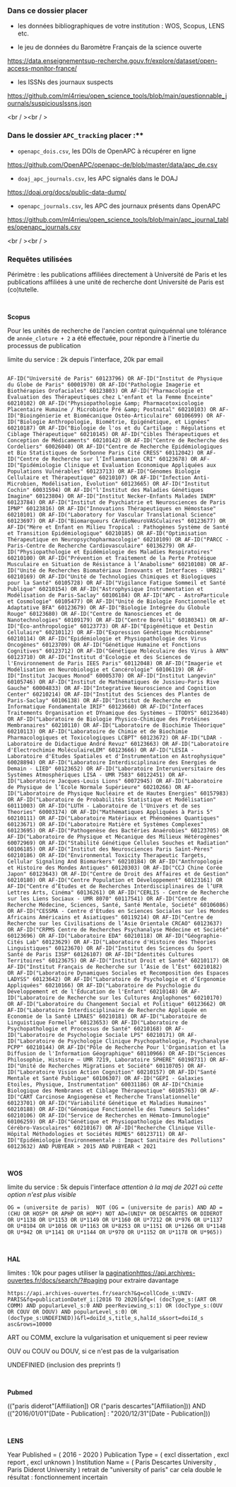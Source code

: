 ### Dans ce dossier placer

* les données bibliographiques de votre institution : WOS, Scopus, LENS etc.

* le jeu de données du Baromètre Français de la science ouverte 

https://data.enseignementsup-recherche.gouv.fr/explore/dataset/open-access-monitor-france/

* les ISSNs des journaux suspects

https://github.com/ml4rrieu/open_science_tools/blob/main/questionnable_journals/suspiciousIssns.json


<br / ><br / >
### Dans le dossier `APC_tracking` placer :**


* `openapc_dois.csv`, les DOIs de OpenAPC à récupérer en ligne

https://github.com/OpenAPC/openapc-de/blob/master/data/apc_de.csv


* `doaj_apc_journals.csv`, les APC signalés dans le DOAJ

https://doaj.org/docs/public-data-dump/


* `openapc_journals.csv`, les APC des journaux présents dans OpenAPC

https://github.com/ml4rrieu/open_science_tools/blob/main/apc_journal_tables/openapc_journals.csv



<br / ><br / >
### Requêtes utilisées

Périmètre : les publications affiliées directement à Université de Paris et les publications affiliées à une unité de recherche dont Université de Paris est (co)tutelle. 


<br />

**Scopus**

Pour les unités de recherche de l'ancien contrat quinquénnal une tolérance de `année_cloture + 2` a été effectuée, pour répondre à l'inertie du processus de publication

limite du service : 2k depuis l'interface, 20k par email

```

AF-ID("Université de Paris" 60123796) OR AF-ID("Institut de Physique du Globe de Paris" 60001970) OR AF-ID("Pathologie Imagerie et Biothérapies Orofaciales" 60123803) OR AF-ID("Pharmacologie et Évaluation des Thérapeutiques chez L'enfant et la Femme Enceinte" 60210102) OR AF-ID("Physiopathologie &amp; Pharmacotoxicologie Placentaire Humaine / Microbiote Pré &amp; Postnatal" 60210103) OR AF-ID("Bioingénierie et Biomécanique Ostéo-Articulaire" 60106699) OR AF-ID("Biologie Anthropologie, Biométrie, Epigénétique, et Lignées" 60210187) OR AF-ID("Biologie de l'os et du Cartilage : Régulations et Ciblage Thérapeutique" 60210145) OR AF-ID("Cibles Thérapeutiques et Conception de Médicaments" 60210142) OR AF-ID("Centre de Recherche des Cordeliers" 60026040) OR AF-ID("Centre de Recherche Epidémiologiques et Bio Statistiques de Sorbonne Paris Cité CRESS" 60112042) OR AF-ID("Centre de Recherche sur l’Inflammation CRI" 60123678) OR AF-ID("Epidémiologie Clinique et Evaluation Economique Appliquées aux Populations Vulnérables" 60123713) OR AF-ID("Génomes Biologie Cellulaire et Thérapeutique" 60210107) OR AF-ID("Infection Anti-Microbien, Modélisation, Évolution" 60123665) OR AF-ID("Institut Cochin" 60031594) OR AF-ID("l'Institut des Maladies Génétiques Imagine" 60123804) OR AF-ID("Institut Necker-Enfants Malades INEM" 60123784) OR AF-ID("Institut de Psychiatrie et Neurosciences de Paris IPNP" 60123816) OR AF-ID("Innovations Thérapeutiques en Hémostase" 60210101) OR AF-ID("Laboratory for Vascular Translational Science" 60123697) OR AF-ID("Biomarqueurs CArdioNeuroVASCulaires" 60123677) OR AF-ID("Mère et Enfant en Milieu Tropical : Pathogènes Système de Santé et Transition Epidémiologique" 60210185) OR AF-ID("Optimisation Thérapeutique en Neuropsychopharmacologie" 60210109) OR AF-ID("PARCC - Paris-Centre de Recherche Cardiovasculaire" 60136279) OR AF-ID("Physiopathologie et Epidémiologie des Maladies Respiratoires" 60210100) OR AF-ID("Prévention et Traitement de la Perte Protéique Musculaire en Situation de Résistance à l’Anabolisme" 60210108) OR AF-ID("Unité de Recherches Biomatériaux Innovants et Interfaces - URB2i" 60210169) OR AF-ID("Unité de Technologies Chimiques et Biologiques pour la Santé" 60105728) OR AF-ID("Vigilance Fatigue Sommeil et Santé Publique" 60210154) OR AF-ID("Astrophysique Instrumentation et Modélisation de Paris-Saclay" 60106184) OR AF-ID("APC - AstroParticule et Cosmologie" 60105477) OR AF-ID("Unité de Biologie Fonctionnelle et Adaptative BFA" 60123679) OR AF-ID("Biologie Intégrée du Globule Rouge" 60123680) OR AF-ID("Centre de Nanosciences et de Nanotechnologies" 60109179) OR AF-ID("Centre Borelli" 60180341) OR AF-ID("Éco-anthropologie" 60123773) OR AF-ID("Epigénétique et Destin Cellulaire" 60210112) OR AF-ID("Expression Génétique Microbienne" 60210114) OR AF-ID("Epidémiologie et Physiopathologie des Virus Oncogènes" 60123709) OR AF-ID("Génétique Humaine et Fonctions Cognitives" 60123712) OR AF-ID("Génétique Moléculaire des Virus à ARN" 60123710) OR AF-ID("Institut d'Ecologie et des Sciences de l'Environnement de Paris IEES Paris" 60112048) OR AF-ID("Imagerie et Modélisation en Neurobiologie et Cancérologie" 60106119) OR AF-ID("Institut Jacques Monod" 60005370) OR AF-ID("Institut Langevin" 60105746) OR AF-ID("Institut de Mathématiques de Jussieu-Paris Rive Gauche" 60004833) OR AF-ID("Integrative Neuroscience and Cognition Center" 60210214) OR AF-ID("Institut des Sciences des Plantes de Paris-Saclay" 60106138) OR AF-ID("Institut de Recherche en Informatique Fondamentale IRIF" 60123660) OR AF-ID("Interfaces Traitements Organisation et DYnamique des Systèmes – ITODYS" 60123640) OR AF-ID("Laboratoire de Biologie Physico-Chimique des Protéines Membranaires" 60210110) OR AF-ID("Laboratoire de Biochimie Théorique" 60210113) OR AF-ID("Laboratoire de Chimie et de Biochimie Pharmacologiques et Toxicologiques LCBPT" 60123672) OR AF-ID("LDAR - Laboratoire de Didactique André Revuz" 60123663) OR AF-ID("Laboratoire d'Electrochimie MoléculaireLEM" 60123666) OR AF-ID("LESIA - Laboratoire d'Etudes Spatiales et d'Instrumentation en Astrophysique" 60028894) OR AF-ID("Laboratoire Interdisciplinaire des Energies de Demain - LIED" 60123652) OR AF-ID("Laboratoire Interuniversitaire des Systèmes Atmosphériques LISA - UMR 7583" 60122451) OR AF-ID("Laboratoire Jacques-Louis Lions" 60072945) OR AF-ID("Laboratoire de Physique de l’Ecole Normale Supérieure" 60210266) OR AF-ID("Laboratoire de Physique Nucléaire et de Hautes Energies" 60157983) OR AF-ID("Laboratoire de Probabilités Statistique et Modélisation" 60111003) OR AF-ID("LUTH - Laboratoire de l'Univers et de ses Theories" 60003174) OR AF-ID("Mathématiques Appliquées à Paris 5" 60210111) OR AF-ID("Laboratoire Matériaux et Phénomènes Quantiques" 60123671) OR AF-ID("Laboratoire Matière et Systèmes Complexes" 60123695) OR AF-ID("Pathogenèse des Bactéries Anaérobies" 60123705) OR AF-ID("Laboratoire de Physique et Mécanique des Milieux Hétérogènes" 60072969) OR AF-ID("Stabilité Génétique Cellules Souches et Radiation" 60106185) OR AF-ID("Institut des Neurosciences Paris Saint-Pères" 60210186) OR AF-ID("Environmental Toxicity Therapeutic Targets, Cellular Signaling And Biomarkers" 60210184) OR AF-ID("Anthropologie et Histoire des Mondes Antiques" 60120303) OR AF-ID("CCJ Chine Corée Japon" 60123643) OR AF-ID("Centre de Droit des Affaires et de Gestion" 60210180) OR AF-ID("Centre Population et Développement" 60123161) OR AF-ID("Centre d’Études et de Recherches Interdisciplinaires de l’UFR Lettres Arts, Cinéma" 60136261) OR AF-ID("CERLIS - Centre de Recherche sur les Liens Sociaux - UMR 8070" 60117541) OR AF-ID("Centre de Recherche Médecine, Sciences, Santé, Santé Mentale, Société" 60106086) OR AF-ID("CESSMA - Centre d'Etudes en Sciences Sociales sur les Mondes Africains Américains et Asiatiques" 60119214) OR AF-ID("Centre de Recherche sur les Civilisations de l’Asie Orientale CRCAO" 60123637) OR AF-ID("CRPMS Centre de Recherches Psychanalyse Médecine et Société" 60123696) OR AF-ID("Laboratoire EDA" 60210118) OR AF-ID("Géographie-Cités Lab" 60123629) OR AF-ID("Laboratoire d'Histoire des Théories Linguistiques" 60123670) OR AF-ID("Institut des Sciences du Sport Santé de Paris I3SP" 60126107) OR AF-ID("Identités Cultures Territoires" 60123675) OR AF-ID("Institut Droit et Santé" 60210117) OR AF-ID("Institut Français de Recherche sur l’Asie de l’Est" 60210182) OR AF-ID("Laboratoire Dynamiques Sociales et Recomposition des Espaces LADYSS" 60123642) OR AF-ID("Laboratoire de Psychologie et d’Ergonomie Appliquées" 60210166) OR AF-ID("Laboratoire de Psychologie du Développement et de l'Éducation de l'Enfant" 60210148) OR AF-ID("Laboratoire de Recherche sur les Cultures Anglophones" 60210170) OR AF-ID("Laboratoire du Changement Social et Politique" 60123662) OR AF-ID("Laboratoire Interdisciplinaire de Recherche Appliquée en Economie de la Santé LIRAES" 60210181) OR AF-ID("Laboratoire de Linguistique Formelle" 60123653) OR AF-ID("Laboratoire de Psychopathologie et Processus de Santé" 60210168) OR AF-ID("Laboratoire de Psychologie Sociale LPS" 60210171) OR AF-ID("Laboratoire de Psychologie Clinique Psychopathologie, Psychanalyse PCPP" 60210144) OR AF-ID("Pôle de Recherche Pour l'Organisation et la Diffusion de l'Information Géographique" 60110966) OR AF-ID("Sciences Philosophie, Histoire – UMR 7219, Laboratoire SPHERE" 60198731) OR AF-ID("Unité de Recherches Migrations et Société" 60110705) OR AF-ID("Laboratoire Vision Action Cognition" 60210157) OR AF-ID("Santé Mentale et Santé Publique" 60106307) OR AF-ID("GEPI - Galaxies Etoiles, Physique, Instrumentation" 60031186) OR AF-ID("Chimie Biologique des Membranes et Ciblage Thérapeutique" 60105763) OR AF-ID("CART Carcinose Angiogenèse et Recherche Translationnelle" 60123701) OR AF-ID("Variabilité Génétique et Maladies Humaines" 60210188) OR AF-ID("Génomique Fonctionnelle des Tumeurs Solides" 60210106) OR AF-ID("Service de Recherches en Hémato-Immunologie" 60106259) OR AF-ID("Génétique et Physiopathologie des Maladies Cérébro-Vasculaires" 60210167) OR AF-ID("Recherche Clinique Ville-Hôpital Méthodologies et Sociétés REMES" 60123711) OR AF-ID("Epidémiologie Environnementale : Impact Sanitaire des Pollutions" 60123632) AND PUBYEAR > 2015 AND PUBYEAR < 2021 
```

<br />

**WOS**

limite du service : 5k depuis l'interface _attention à la maj de 2021 où cette option n'est plus visible_


```
OG = (universite de paris)  NOT (OG = (universite de paris) AND AD = (CHU OR HOSP* OR APHP OR HOP*) NOT AD=(UNIV* OR DESCARTES OR DIDEROT OR U*1138 OR U*1153 OR U*1149 OR U*1160 OR U*7212 OR U*976 OR U*1137 OR U*8104 OR U*1016 OR U*1163 OR U*8253 OR U*1151 OR U*1266 OR U*1148 OR U*942 OR U*1141 OR U*1144 OR U*970 OR U*1152 OR U*1178 OR U*965))
```


<br />

**HAL**

limites : 10k pour pages
utiliser la  [pagination]()https://api.archives-ouvertes.fr/docs/search/?#paging pour extraire davantage

`https://api.archives-ouvertes.fr/search?&q=collCode_s:UNIV-PARIS&fq=publicationDateY_i:[2016 TO 2020]&fq=( (docType_s:(ART OR COMM) AND popularLevel_s:0 AND peerReviewing_s:1) OR (docType_s:(OUV OR COUV OR DOUV) AND popularLevel_s:0) OR (docType_s:UNDEFINED))&fl=doiId_s,title_s,halId_s&sort=doiId_s asc&rows=10000`

ART ou COMM, exclure la vulgarisation et uniquement si peer review

OUV ou COUV ou DOUV, si ce n'est pas de la vulgarisation

UNDEFINIED (inclusion des preprints !)

<br />

**Pubmed**

(("paris diderot"[Affiliation]) OR ("paris descartes"[Affiliation])) AND (("2016/01/01"[Date - Publication] : "2020/12/31"[Date - Publication]))

<br />

**LENS**

Year Published = ( 2016 - 2020 ) Publication Type = ( excl dissertation , excl report , excl unknown ) Institution Name = ( Paris Descartes University , Paris Diderot University ) 
	 retrait de "university of paris" car cela double le résultat : fonctionnement incertain